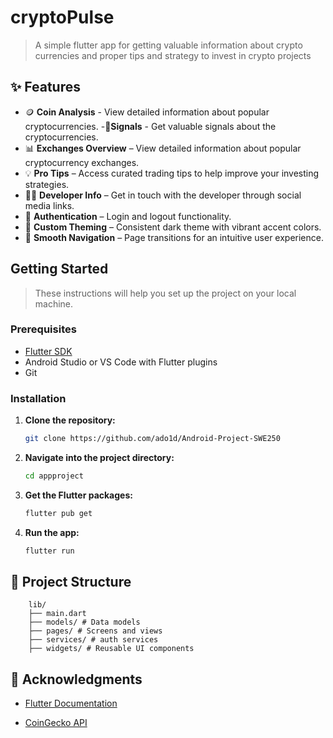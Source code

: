 # cryptoPulse

>A simple flutter app for getting valuable information about crypto currencies and proper tips and strategy to invest in crypto projects

## ✨ Features

- 🪙 **Coin Analysis** - View detailed information about popular cryptocurrencies.
-🚦**Signals**   - Get valuable signals about the cryptocurrencies.
- 📊 **Exchanges Overview** – View detailed information about popular cryptocurrency exchanges.
- 💡 **Pro Tips** – Access curated trading tips to help improve your investing strategies.
- 👨‍💻 **Developer Info** – Get in touch with the developer through social media links.
- 🔐 **Authentication** – Login and logout functionality.
- 🎨 **Custom Theming** – Consistent dark theme with vibrant accent colors.
- 🧭 **Smooth Navigation** – Page transitions for an intuitive user experience.

## Getting Started
>These instructions will help you set up the project on your local machine.

### Prerequisites

- [Flutter SDK](https://flutter.dev/docs/get-started/install)
- Android Studio or VS Code with Flutter plugins
- Git

### Installation

1. **Clone the repository:**

    ```bash
    git clone https://github.com/ado1d/Android-Project-SWE250
    ```

2. **Navigate into the project directory:**

    ```bash
    cd appproject
    ```

3. **Get the Flutter packages:**

    ```bash
    flutter pub get
    ```

4. **Run the app:**

    ```bash
    flutter run
    ```

## 📂 Project Structure
```
    lib/
    ├── main.dart
    ├── models/ # Data models
    ├── pages/ # Screens and views
    ├── services/ # auth services
    ├── widgets/ # Reusable UI components
```


## 🌟 Acknowledgments
- [Flutter Documentation](https://flutter.dev/docs)

- [CoinGecko API](https://docs.coingecko.com/v3.0.1/reference/introduction)



